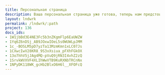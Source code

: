```yaml
---
title: Персональная страница
description: Ваша персональная страница уже готова, теперь нам предстоит вместе спроектировать ваш персональный дом.
layout: lndwrk
permalink: /lndwrk/:path
project: 136
docs_ids:
- 1W1jbBd3E4NE3Fc5b3nZKgmFlp6EaUWZW
- 1Yq6Z6nDSj_AB9JOxwIOeL5s0WUWLpJMM
- 1c_-BOSLM5pD7yzTa13MzmKmn1xLC07Js
- 1CXwcIwV28KR8_9S3xXsiua_pFXhFGkOX
- 13o7hhV5jJAg4MQ-pVuQ9jRN3I4vhZ2zQ
- 1SrvkWVXVF4XLIhWwVTB9KuRXNbTRCnNx
- 1NPyDK118WK_gcHb2BlxO6H6l__XFOFcQ
---
```

